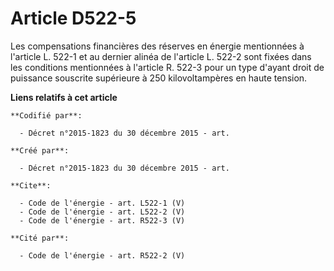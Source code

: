 # Article D522-5

Les compensations financières des réserves en énergie mentionnées à l'article L. 522-1 et au dernier alinéa de l'article L.
522-2 sont fixées dans les conditions mentionnées à l'article R. 522-3 pour un type d'ayant droit de puissance souscrite
supérieure à 250 kilovoltampères en haute tension.

**Liens relatifs à cet article**

	**Codifié par**:

	  - Décret n°2015-1823 du 30 décembre 2015 - art.

	**Créé par**:

	  - Décret n°2015-1823 du 30 décembre 2015 - art.

	**Cite**:

	  - Code de l'énergie - art. L522-1 (V)
	  - Code de l'énergie - art. L522-2 (V)
	  - Code de l'énergie - art. R522-3 (V)

	**Cité par**:

	  - Code de l'énergie - art. R522-2 (V)
